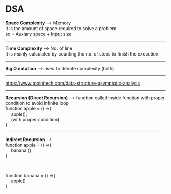# DSA

**Space Complexity** --> Memory <br>
It is the amount of space required to solve a problem. <br>
sc = Auxiary space + Input size

<hr>

**Time Complexity**  --> No. of line <br>
It is mainly calculated by counting the no. of steps to finish the execution.

<hr>

**Big O notation** --> used to denote complexity (both)

<hr>

https://www.tpointtech.com/data-structure-asymptotic-analysis

<hr>

**Recursion (Direct Recursion)** --> function called inside function with proper condition to avoid infinite loop <br>
function apple = () =>{ <br>
&emsp;    apple(); <br>
&emsp;    (with proper condition) <br>
}

<hr>

**Indirect Recursion** --> <br>
function apple = () =>{ <br>
&emsp;    banana () <br>
} <br>

<br>

function banana = () =>{ <br>
&emsp;    apple() <br>
}

